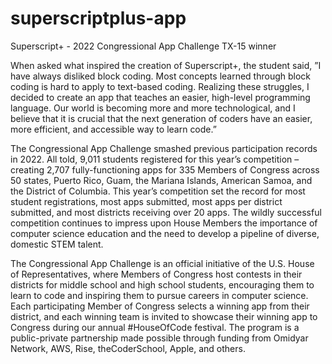 # superscriptplus-app

Superscript+ - 2022 Congressional App Challenge TX-15 winner

When asked what inspired the creation of Superscript+, the student said, ”I have always disliked block coding. Most concepts learned through block coding is hard to apply to text-based coding. Realizing these struggles, I decided to create an app that teaches an easier, high-level programming language. Our world is becoming more and more technological, and I believe that it is crucial that the next generation of coders have an easier, more efficient, and accessible way to learn code.”

The Congressional App Challenge smashed previous participation records in 2022. All told, 9,011 students registered for this year’s competition – creating 2,707 fully-functioning apps for 335 Members of Congress across 50 states, Puerto Rico, Guam, the Mariana Islands, American Samoa, and the District of Columbia. This year’s competition set the record for most student registrations, most apps submitted, most apps per district submitted, and most districts receiving over 20 apps. The wildly successful competition continues to impress upon House Members the importance of computer science education and the need to develop a pipeline of diverse, domestic STEM talent.


The Congressional App Challenge is an official initiative of the U.S. House of Representatives, where Members of Congress host contests in their districts for middle school and high school students, encouraging them to learn to code and inspiring them to pursue careers in computer science. Each participating Member of Congress selects a winning app from their district, and each winning team is invited to showcase their winning app to Congress during our annual #HouseOfCode festival. The program is a public-private partnership made possible through funding from Omidyar Network, AWS, Rise, theCoderSchool, Apple, and others.
